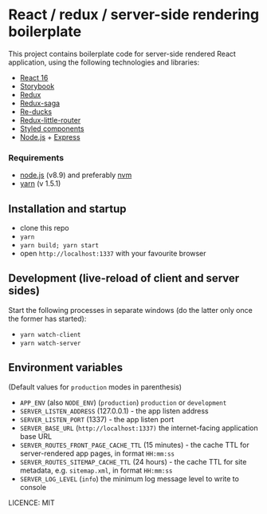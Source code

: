 # React / redux / server-side rendering boilerplate

This project contains boilerplate code for server-side rendered React application, using the following technologies and libraries:

 - [React 16](https://reactjs.org/)
 - [Storybook](https://storybook.js.org/)
 - [Redux](https://github.com/reactjs/react-redux)
 - [Redux-saga](https://github.com/redux-saga/redux-saga)
 - [Re-ducks](https://github.com/alexnm/re-ducks)
 - [Redux-little-router](https://github.com/FormidableLabs/redux-little-router)
 - [Styled components](https://www.styled-components.com/)
 - [Node.js](https://nodejs.org/en/) + [Express](https://expressjs.com/)

### Requirements

 - [node.js](https://nodejs.org/) (v8.9) and preferably [nvm](https://github.com/creationix/nvm)
 - [yarn](https://yarnpkg.com/en/) (v 1.5.1)

## Installation and startup

 - clone this repo
 - `yarn`
 - `yarn build; yarn start`
 - open `http://localhost:1337` with your favourite browser

## Development (live-reload of client and server sides)

Start the following processes in separate windows (do the latter only once the former has started):

 - `yarn watch-client`
 - `yarn watch-server`

## Environment variables

(Default values for `production` modes in parenthesis)

 - `APP_ENV` (also `NODE_ENV`) (`production`) `production` or `development`
 - `SERVER_LISTEN_ADDRESS` (127.0.0.1) - the app listen address
 - `SERVER_LISTEN_PORT` (1337) - the app listen port
 - `SERVER_BASE_URL` (`http://localhost:1337)` the internet-facing application base URL
 - `SERVER_ROUTES_FRONT_PAGE_CACHE_TTL` (15 minutes) - the cache TTL for server-rendered app pages, in format `HH:mm:ss`
 - `SERVER_ROUTES_SITEMAP_CACHE_TTL` (24 hours) - the cache TTL for site metadata, e.g. `sitemap.xml`, in format `HH:mm:ss`
 - `SERVER_LOG_LEVEL` (`info`) the minimum log message level to write to console

LICENCE: MIT
